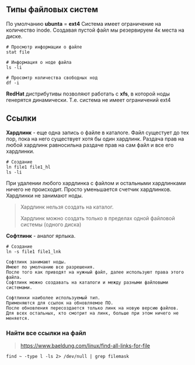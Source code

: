 ## Типы файловых систем

По умолчанию **ubunta** = **ext4**
Система имеет ограничение на количество inode.
Создавая пустой файл мы резервируем 4к места на диске.

```
# Просмотр информации о файле
stat file

# Информация о ноде файла
ls -li

# Просомтр количества свободных нод
df -i
```

**RedHat** дистрибутивы позволяют работать с **xfs**, в которой ноды генерятся динамически.
Т.е. система не имеет ограничений ext4

## Ссылки

**Хардлинк** - еще одна запись о файле в каталоге.
Файл сущестует до тех пор, пока на него существует хотя бы один хардлинк.
Раздача прав на любой хардлинк равносильна раздаче прав на сам файл и все его хардлинки.
```
# Создание
ln file1 file1_hl
ls -li
```

При удалении любого хардлинка с файлом и остальными хардлинками ничего не происходит.
Просто уменьшается счетчик хардлинков.
Хардлинки не занимают ноды.

> Хардлинк нельзя создать на каталог.
> 
> Хардлинк можно создать только в пределах одной файловой системы (одного диска)

**Софтлинк** - аналог ярлыка.
```
# Создание
ln -s file1 file1_lnk

Софтлинк занимают ноды.
Имеют по умолчанию все разрешения.
После того как приводят на нужный файл, далее используют права этого файла.
Софтлинк можно создавать на каталоги и между разными файловыми системами.

Софтлинки наиболее используемый тип.
Применяются для ссылок на обновляемое ПО.
После обновления пересоздается только линк на новую версию файлов.
Для всех остальных, кто смотрит на линк, больше при этом ничего не меняется.
```
### Найти все ссылки на файл
> https://www.baeldung.com/linux/find-all-links-for-file
```
find ~ -type l -ls 2> /dev/null | grep filemask
```

